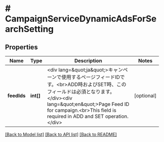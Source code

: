 # # CampaignServiceDynamicAdsForSearchSetting

## Properties

Name | Type | Description | Notes
------------ | ------------- | ------------- | -------------
**feedIds** | **int[]** | &lt;div lang&#x3D;\&quot;ja\&quot;&gt;キャンペーンで使用するページフィードIDです。&lt;br&gt;ADD時およびSET時、このフィールドは必須となります。 &lt;/div&gt;&lt;div lang&#x3D;\&quot;en\&quot;&gt;Page Feed ID for campaign.&lt;br&gt;This field is required in ADD and SET operation. &lt;/div&gt; | [optional] 

[[Back to Model list]](../../README.md#documentation-for-models) [[Back to API list]](../../README.md#documentation-for-api-endpoints) [[Back to README]](../../README.md)


